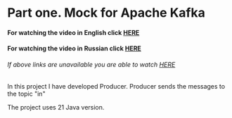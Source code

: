 # Part one. Mock for Apache Kafka

#### For watching the video in English click [HERE](https://youtu.be/yKA9ImPSFAQ)
#### For watching the video in Russian click [HERE](https://youtu.be/YA7O3-Oz-a4)
###### If above links are unavailable you are able to watch [HERE](https://drive.google.com/file/d/1-eBjunOuNf4vrR92as8RxBW8iiPeKE8x/view?usp=sharing)


In this project I have developed Producer. 
Producer sends the messages to the topic "in"

The project uses 21 Java version.


